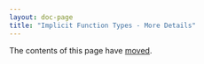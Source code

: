 ```yaml
---
layout: doc-page
title: "Implicit Function Types - More Details"
---
```


The contents of this page have [moved](./context-functions-spec.md).

